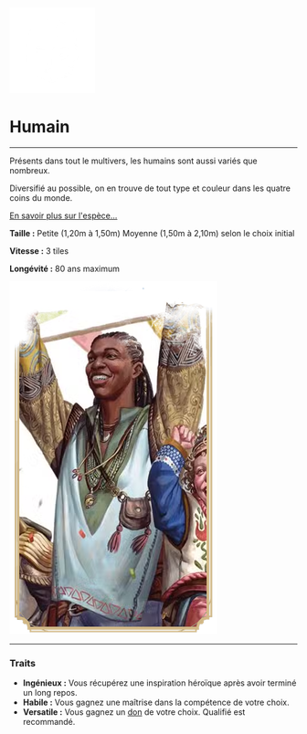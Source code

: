 <div class="icon-container">
  <img src="_media/especes/humain.png" alt="Humain" class="icon-r-title" data-no-zoom />

# Humain <!-- {docsify-ignore} -->

</div>

---

<div class="bloc-pres">
<div class="bloc-texte">
  <div class="texte">
    <p>Présents dans tout le multivers, les humains sont aussi variés que nombreux.</p>
    <p>Diversifié au possible, on en trouve de tout type et couleur dans les quatre coins du monde.</p>
    <a href="/#/cultures/culture-humain.md" target="_blank">En savoir plus sur l'espèce...</a>
    <div class="summary">
      <p><strong>Taille :</strong> Petite (1,20m à 1,50m) Moyenne (1,50m à 2,10m) selon le choix initial</p>
      <p><strong>Vitesse :</strong> 3 tiles</p>
      <p><strong>Longévité :</strong> 80 ans maximum</p>
    </div>
  </div>
  </div>
  <img src="_media/especes/pres-humain.png" alt="Humain" class="img-pres" data-no-zoom />
</div>

---

### Traits <!-- {docsify-ignore} -->

- **Ingénieux :** Vous récupérez une inspiration héroïque après avoir terminé un long repos.
- **Habile :** Vous gagnez une maîtrise dans la compétence de votre choix.
- **Versatile :** Vous gagnez un [don]() de votre choix. Qualifié est recommandé.